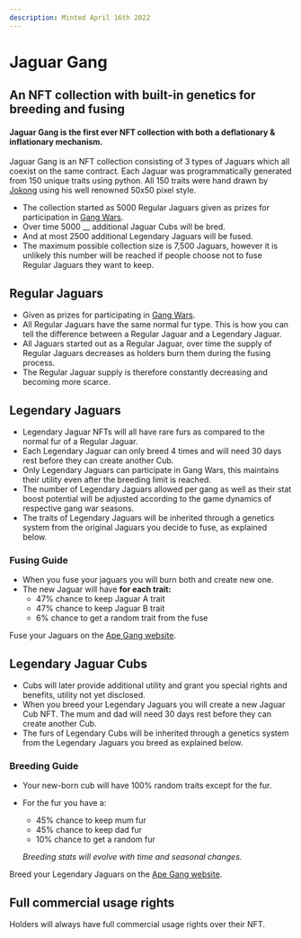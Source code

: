 ```yaml
---
description: Minted April 16th 2022
---
```


# Jaguar Gang

## An NFT collection with built-in genetics for breeding and fusing

#### Jaguar Gang is the first ever NFT collection with both a deflationary & inflationary mechanism.

Jaguar Gang is an NFT collection consisting of 3 types of Jaguars which all coexist on the same contract. Each Jaguar was programmatically generated from 150 unique traits using python. All 150 traits were hand drawn by [Jokong](../about-us/founders.md) using his well renowned 50x50 pixel style.

* The collection started as 5000 Regular Jaguars given as prizes for participation in [Gang Wars](../play-to-earn-games/gang-wars.md).
* Over time 5000 __ additional Jaguar Cubs will be bred.
* And at most 2500 additional Legendary Jaguars will be fused.
* The maximum possible collection size is 7,500 Jaguars, however it is unlikely this number will be reached if people choose not to fuse Regular Jaguars they want to keep.

## Regular Jaguars

* Given as prizes for participating in [Gang Wars](../play-to-earn-games/gang-wars.md).
* All Regular Jaguars have the same normal fur type. This is how you can tell the difference between a Regular Jaguar and a Legendary Jaguar.
* All Jaguars started out as a Regular Jaguar, over time the supply of Regular Jaguars decreases as holders burn them during the fusing process.
* The Regular Jaguar supply is therefore constantly decreasing and becoming more scarce.

## Legendary Jaguars <a href="#8c7c" id="8c7c"></a>

* Legendary Jaguar NFTs will all have rare furs as compared to the normal fur of a Regular Jaguar.
* Each Legendary Jaguar can only breed 4 times and will need 30 days rest before they can create another Cub.
* Only Legendary Jaguars can participate in Gang Wars, this maintains their utility even after the breeding limit is reached.
* The number of Legendary Jaguars allowed per gang as well as their stat boost potential will be adjusted according to the game dynamics of respective gang war seasons.
* The traits of Legendary Jaguars will be inherited through a genetics system from the original Jaguars you decide to fuse, as explained below.

### F**using Guide**

* When you fuse your jaguars you will burn both and create new one.
* The new Jaguar will have **for each trait:**
  * 47% chance to keep Jaguar A trait
  * 47% chance to keep Jaguar B trait
  * 6% chance to get a random trait from the fuse

Fuse your Jaguars on the [Ape Gang website](https://apegang.art/utilities).

## Legendary Jaguar Cubs <a href="#372f" id="372f"></a>

* Cubs will later provide additional utility and grant you special rights and benefits, utility not yet disclosed.
* When you breed your Legendary Jaguars you will create a new Jaguar Cub NFT. The mum and dad will need 30 days rest before they can create another Cub.
* The furs of Legendary Cubs will be inherited through a genetics system from the Legendary Jaguars you breed as explained below.

### **Breeding Guide**

* Your new-born cub will have 100% random traits except for the fur.
*   For the fur you have a:

    * 45% chance to keep mum fur&#x20;
    * 45% chance to keep dad fur&#x20;
    * 10% chance to get a random fur&#x20;



    _Breeding stats will evolve with time and seasonal changes._

Breed your Legendary Jaguars on the [Ape Gang website](https://apegang.art/utilities).

## Full commercial usage rights

Holders will always have full commercial usage rights over their NFT.
